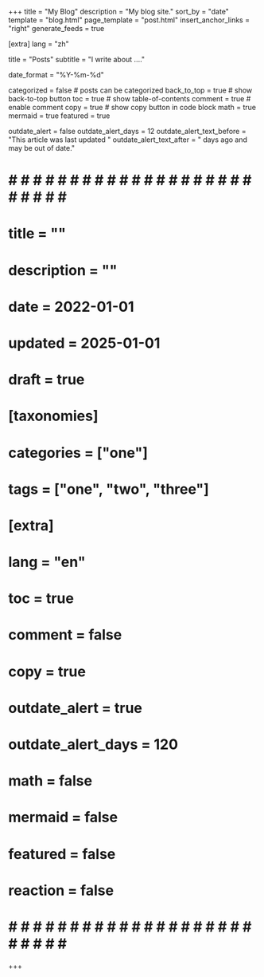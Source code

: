 +++
title = "My Blog"
description = "My blog site."
sort_by = "date"
template = "blog.html"
page_template = "post.html"
insert_anchor_links = "right"
generate_feeds = true

[extra]
lang = "zh"

title = "Posts"
subtitle = "I write about ...."

date_format = "%Y-%m-%d"

categorized = false # posts can be categorized
back_to_top = true # show back-to-top button
toc = true # show table-of-contents
comment = true # enable comment
copy = true # show copy button in code block
math = true
mermaid = true
featured = true

outdate_alert = false
outdate_alert_days = 12
outdate_alert_text_before = "This article was last updated "
outdate_alert_text_after = " days ago and may be out of date."


# # # # # # # # # # # # # # # # # # # # # # # # # # #
# title = ""
# description = ""
# date = 2022-01-01
# updated = 2025-01-01
# draft = true
# 
# [taxonomies]
# categories = ["one"]
# tags = ["one", "two", "three"]
# 
# [extra]
# lang = "en"
# toc = true
# comment = false
# copy = true
# outdate_alert = true
# outdate_alert_days = 120
# math = false
# mermaid = false
# featured = false
# reaction = false
# # # # # # # # # # # # # # # # # # # # # # # # # # #
+++